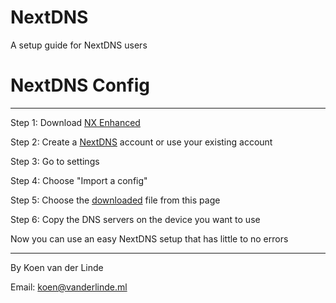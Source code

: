 # NextDNS
A setup guide for NextDNS users
# NextDNS Config
--------------------------------------------------------------------------------------------------------------------------------------------------------

Step 1: Download <a href="https://github.com/hjk789/NXEnhanced" target="_blank">NX Enhanced</a>




Step 2: Create a <a href="https://my.nextdns.io/login" target="_blank">NextDNS</a> account or use your existing account



Step 3: Go to settings 



Step 4: Choose "Import a config" 



Step 5: Choose the <a href="https://github.com/DevKoen/NextDNS/releases/tag/v1.0.0" target="_blank">downloaded</a> file from this page 



Step 6: Copy the DNS servers on the device you want to use



Now you can use an easy NextDNS setup that has little to no errors

-----------------------------------------------------------------------------------------------------------------------------------------------------------

By Koen van der Linde

Email: koen@vanderlinde.ml
